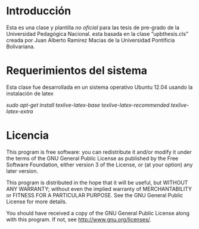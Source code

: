 # Introducción
Esta es una clase y plantilla *no oficial* para las tesis de pre-grado de la Universidad Pedagógica Nacional. esta basada en la clase ”upbthesis.cls” creada por Juan
Alberto Ramirez Macias de la Universidad Pontificia Bolivariana.
  

# Requerimientos del sistema
Esta clase fue desarrollada en un sistema operativo Ubuntu 12.04 usando la instalación de latex 

*sudo apt-get install texlive-latex-base texlive-latex-recommended texlive-latex-extra* 

# Licencia
This program is free software: you can redistribute it and/or modify it under the terms of the GNU General Public License as published by
the Free Software Foundation, either version 3 of the License, or (at your option) any later version.

This program is distributed in the hope that it will be useful, but WITHOUT ANY WARRANTY; without even the implied warranty of
MERCHANTABILITY or FITNESS FOR A PARTICULAR PURPOSE.  See the GNU General Public License for more details.

You should have received a copy of the GNU General Public License along with this program.  If not, see <http://www.gnu.org/licenses/>. 

